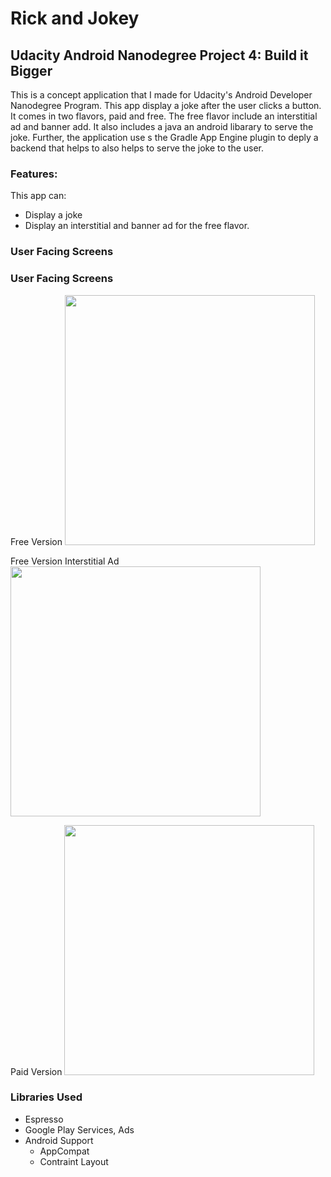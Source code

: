 # Rick and Jokey

## Udacity Android Nanodegree Project 4: Build it Bigger
This is a concept application that I made for Udacity's Android Developer Nanodegree Program.
This app display a joke after the user clicks a button. It comes in two flavors, paid and free. The free flavor include an interstitial ad and banner add. It also includes a java an android libarary to serve the joke. Further, the application use s the Gradle App Engine plugin to deply a backend that helps to also helps to serve the joke to the user.

### Features:
This app can:
* Display a joke
* Display an interstitial and banner ad for the free flavor.

### User Facing Screens

### User Facing Screens
Free Version
<img src="https://user-images.githubusercontent.com/25759516/31742718-5888e228-b40d-11e7-966f-9eef01153d88.png" width="400">

Free Version Interstitial Ad
<img src="https://user-images.githubusercontent.com/25759516/31742723-5a408f80-b40d-11e7-8686-f54158809f2d.png" width="400">

Paid Version
<img src="https://user-images.githubusercontent.com/25759516/31742725-5c957b4c-b40d-11e7-9987-29e4e6903ad9.png" width="400">

### Libraries Used
* Espresso
* Google Play Services, Ads
* Android Support
	* AppCompat
	* Contraint Layout
